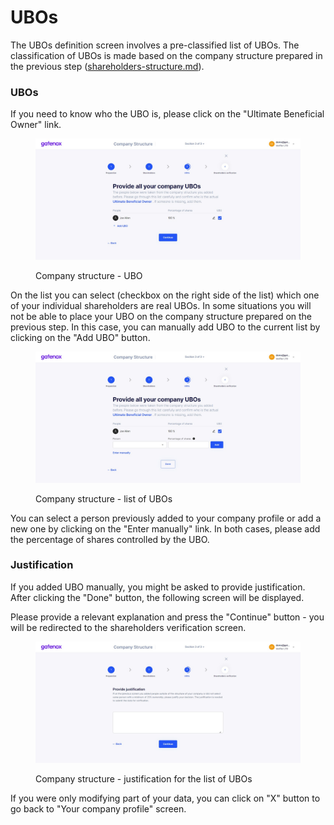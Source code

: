 # UBOs

The UBOs definition screen involves a pre-classified list of UBOs. The classification of UBOs is made based on the company structure prepared in the previous step ([shareholders-structure.md](shareholders-structure.md "mention")).&#x20;

### UBOs

If you need to know who the UBO is, please click on the "Ultimate Beneficial Owner" link.

<figure><img src="../../../.gitbook/assets/cs_UBO.png" alt=""><figcaption><p>Company structure - UBO</p></figcaption></figure>

On the list you can select (checkbox on the right side of the list) which one of your individual shareholders are real UBOs. In some situations you will not be able to place your UBO on the company structure prepared on the previous step. In this case, you can manually add UBO to the current list by clicking on the "Add UBO" button.

<figure><img src="../../../.gitbook/assets/cs_UBO_add.png" alt=""><figcaption><p>Company structure - list of UBOs</p></figcaption></figure>

You can select a person previously added to your company profile or add a new one by clicking on the "Enter manually" link. In both cases, please add the percentage of shares controlled by the UBO.

### Justification

If you added UBO manually, you might be asked to provide justification. After clicking the "Done" button, the following screen will be displayed.

Please provide a relevant explanation and press the "Continue" button - you will be redirected to the shareholders verification screen.

<figure><img src="../../../.gitbook/assets/cs_UBO2.png" alt=""><figcaption><p>Company structure - justification for the list of UBOs</p></figcaption></figure>



If you were only modifying part of your data, you can click on "X" button to go back to "Your company profile" screen.
